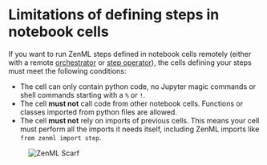 # Limitations of defining steps in notebook cells

If you want to run ZenML steps defined in notebook cells remotely (either with a remote [orchestrator](../../../component-guide/orchestrators/orchestrators.md) or [step operator](https://docs.zenml.io/stacks/step-operators/step-operators)), the cells defining your steps must meet the following conditions:
- The cell can only contain python code, no Jupyter magic commands or shell commands starting with a `%` or `!`.
- The cell **must not** call code from other notebook cells. Functions or classes imported from python files are allowed.
- The cell **must not** rely on imports of previous cells. This means your cell must perform all the imports it needs itself, including ZenML imports like `from zenml import step`.

<!-- For scarf -->
<figure><img alt="ZenML Scarf" referrerpolicy="no-referrer-when-downgrade" src="https://static.scarf.sh/a.png?x-pxid=f0b4f458-0a54-4fcd-aa95-d5ee424815bc" /></figure>